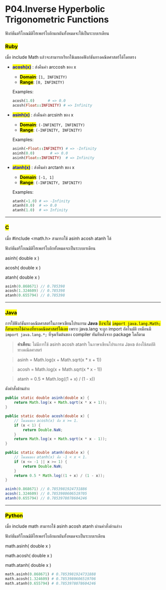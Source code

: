 # P04.Inverse Hyperbolic Trigonometric Functions
ฟังก์ชันตรีโกณมิติไฮเพอร์โบลิกผกผันทั้งหมดจะใช้เป็นระบบเรเดียน
### <mark style="color:$danger;">Ruby</mark>

เมื่อ include Math แล้วจะสามารถเรียกใช้เมธอดฟังก์ชันทางคณิตศาสตร์ได้โดยตรง

*   <mark style="color:blue;">**acosh(x)**</mark> : ส่งคืนค่า arccosh ของ x

    * <mark style="color:$success;">**Domain**</mark>:  `[1, INFINITY)`
    * <mark style="color:$warning;">**Range**</mark>:  `[0, INFINITY)`&#x20;

    Examples:

    ```ruby
    acosh(1.0)      # => 0.0
    acosh(Float::INFINITY) # => Infinity
    ```
*   <mark style="color:blue;">**asinh(x)**</mark> : ส่งคืนค่า arcsinh ของ x

    * <mark style="color:$success;">**Domain**</mark>:  `(-INFINITY, INFINITY)`
    * <mark style="color:$warning;">**Range**</mark>:  `(-INFINITY, INFINITY)`&#x20;

    Examples:

    ```ruby
    asinh(-Float::INFINITY) # => -Infinity
    asinh(0.0)       # => 0.0
    asinh(Float::INFINITY)  # => Infinity
    ```
*   <mark style="color:blue;">**atanh(x)**</mark> : ส่งคืนค่า arctanh ของ x

    * <mark style="color:$success;">**Domain**</mark>:  `[-1, 1]`
    * <mark style="color:$warning;">**Range**</mark>:  `(-INFINITY, INFINITY)`&#x20;

    Examples:

    ```ruby
    atanh(-1.0) # => -Infinity
    atanh(0.0)  # => 0.0
    atanh(1.0)  # => Infinity
    ```

***

### <mark style="color:$danger;">C</mark>

เมื่อ #include \<math.h> สามารถใช้ asinh acosh atanh ได้

ฟังก์ชันตรีโกณมิติไฮเพอร์โบลิกทั้งหมดจะเป็นระบบเรเดียน

asinh( double x )

acosh( double x )

atanh( double x )

```c
asinh(0.868671) // 0.785398
acosh(1.324609) // 0.785398
atanh(0.655794) // 0.785398
```

***

### <mark style="color:$danger;">Java</mark>

การใช้ฟังก์ชันทางคณิตศาสตร์ในภาษาเขียนโปรแกรม **Java** <mark style="color:$info;">ถึงจะไม่</mark> <mark style="color:$info;"></mark><mark style="color:$info;">`import java.lang.Math;`</mark> <mark style="color:$info;"></mark><mark style="color:$info;">ก็สามารถใช้ค่าคงที่ทางคณิตศาสตร์ได้เลย</mark> เพราะ java.lang จะถูก import อัตโนมัติ เหมือนมี `import java.lang.*;` ที่จุดเริ่มต้นของ compiler ทันทีหลังจาก package ใดก็ตาม

> **คำเตือน:** ไม่มีการใช้ asinh acosh atanh ในภาษาเขียนโปรแกรม Java ต้องใช้สมบัติทางคณิตศาสตร์

> asinh = Math.log(x + Math.sqrt(x \* x + 1))

> acosh = Math.log(x + Math.sqrt(x \* x - 1))

> atanh = 0.5 \* Math.log((1 + x) / (1 - x))

ดังคำสั่งด้านล่าง

```java
public static double asinh(double x) {
    return Math.log(x + Math.sqrt(x * x + 1));
}

public static double acosh(double x) {
    // โดเมนของ acosh(x) คือ x >= 1.
    if (x < 1) {
        return Double.NaN;
    }
    return Math.log(x + Math.sqrt(x * x - 1));
}

public static double atanh(double x) {
    // โดเมนของ atanh(x) คือ -1 < x < 1.
    if (x <= -1 || x >= 1) {
        return Double.NaN;
    }
    return 0.5 * Math.log((1 + x) / (1 - x));
}
```

```java
asinh(0.868671) // 0.7853981924731886
acosh(1.324609) // 0.7853980606519705
atanh(0.655794) // 0.7853978078604246
```

***

### <mark style="color:$danger;">Python</mark>

เมื่อ include math สามารถใช้ asinh acosh atanh ผ่านคำสั่งด้านล่าง

ฟังก์ชันตรีโกณมิติไฮเพอร์โบลิกผกผันทั้งหมดจะเป็นระบบเรเดียน

math.asinh( double x )

math.acosh( double x )

math.atanh( double x )

```python
math.asinh(0.868671) # 0.7853981924731888
math.acosh(1.324609) # 0.7853980606519706
math.atanh(0.655794) # 0.7853978078604246
```
